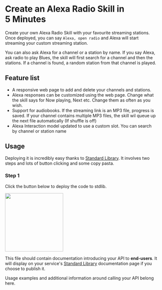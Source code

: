 # Create an Alexa Radio Skill in 5 Minutes

Create your own Alexa Radio Skill with your favourite streaming stations. Once deployed, you can say `Alexa, open radio` and Alexa will start streaming your custom streaming station. 

You can also ask Alexa for a channel or a station by name. If you say Alexa, ask radio to play Blues, the skill will first search for a channel and then the stations. If a channel is found, a random station from that channel is played.

## Feature list

- A responsive web page to add and delete your channels and stations.
- Alexa responses can be customized using the web page. Change what the skill says for Now playing, Next etc. Change them as often as you wish. 
- Support for audiobooks. If the streaming link is an MP3 file, progress is saved. If your channel contains multiple MP3 files, the skill wil queue up the next file automatically (If shuffle is off)
- Alexa Interaction model updated to use a custom slot. You can search by channel or station name


## Usage

Deploying it is incredibly easy thanks to [Standard Library](https://stdlib.com/). It involves two steps and lots of button clicking and some copy pasta.

### Step 1

Click the button below to deploy the code to stdlib.

[<img src="https://deploy.stdlib.com/static/images/deploy.svg" width="192">](https://deploy.stdlib.com/)

This file should contain documentation introducing your API to **end-users**.
It will display on your service's [Standard Library](https://stdlib.com/)
documentation page if you choose to publish it.

Usage examples and additional information around calling your API belong here.